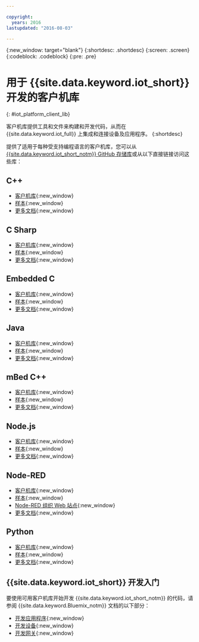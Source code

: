 ```yaml
---

copyright:
  years: 2016
lastupdated: "2016-08-03"

---
```


{:new_window: target="blank"}
{:shortdesc: .shortdesc}
{:screen: .screen}
{:codeblock: .codeblock}
{:pre: .pre}

# 用于 {{site.data.keyword.iot_short}} 开发的客户机库
{: #iot_platform_client_lib}

客户机库提供工具和文件来构建和开发代码，从而在 {{site.data.keyword.iot_full}} 上集成和连接设备及应用程序。
{:shortdesc}

提供了适用于每种受支持编程语言的客户机库，您可以从 [{{site.data.keyword.iot_short_notm}} GitHub 存储库](https://github.com/ibm-watson-iot)或从以下直接链接访问这些库：

## C++

- [客户机库](https://github.com/ibm-watson-iot/iot-cpp){:new_window}
- [样本](https://github.com/ibm-watson-iot/iot-cpp/tree/master/samples){:new_window}
- [更多文档](https://github.com/ibm-watson-iot/iot-cpp/blob/master/README.md){:new_window}

## C Sharp
- [客户机库](https://github.com/ibm-watson-iot/iot-csharp){:new_window}
- [样本](https://github.com/ibm-watson-iot/iot-csharp/tree/master/sample){:new_window}
- [更多文档](https://github.com/ibm-watson-iot/iot-csharp/blob/master/README.md){:new_window}

## Embedded C

- [客户机库](https://github.com/ibm-watson-iot/iot-embeddedc){:new_window}
- [样本](https://github.com/ibm-watson-iot/iot-embeddedc/tree/master/samples){:new_window}
- [更多文档](https://github.com/ibm-watson-iot/iot-embeddedc/blob/master/README.md){:new_window}


## Java
- [客户机库](https://github.com/ibm-watson-iot/iot-java){:new_window}
- [样本](https://github.com/ibm-watson-iot/iot-java#samples){:new_window}
- [更多文档](https://github.com/ibm-watson-iot/iot-java/blob/master/README.md){:new_window}

## mBed C++

- [客户机库](https://developer.mbed.org/teams/IBM_IoT/code/IBMIoTF/){:new_window}
- [样本](https://developer.mbed.org/teams/IBM_IoT/code/IBMIoTClientLibrarySample/){:new_window}
- [更多文档](http://iotf.readthedocs.io/en/latest/devices/libraries/mbedcpp.html){:new_window}

## Node.js
- [客户机库](https://github.com/ibm-watson-iot/iot-nodejs){:new_window}
- [样本](https://github.com/ibm-watson-iot/iot-nodejs/tree/master/samples){:new_window}
- [更多文档](https://github.com/ibm-watson-iot/iot-nodejs/blob/master/README.md){:new_window}

## Node-RED
- [客户机库](https://github.com/ibm-watson-iot/iot-nodered){:new_window}
- [样本](https://github.com/ibm-watson-iot/iot-nodered/tree/master/samples/rpi){:new_window}
- [Node-RED 组织 Web 站点](http://nodered.org/){:new_window}
- [更多文档](https://github.com/ibm-watson-iot/iot-nodered/blob/master/README.md){:new_window}

## Python
- [客户机库](https://github.com/ibm-watson-iot/iot-python){:new_window}
- [样本](https://github.com/ibm-watson-iot/iot-python/tree/master/samples){:new_window}
- [更多文档](https://github.com/ibm-watson-iot/iot-python/blob/master/README.rst){:new_window}

## {{site.data.keyword.iot_short}} 开发入门

要使用可用客户机库开始开发 {{site.data.keyword.iot_short_notm}} 的代码，请参阅 {{site.data.keyword.Bluemix_notm}} 文档的以下部分：

- [开发应用程序](applications/api.html){:new_window}
- [开发设备](devices/api.html){:new_window}
- [开发网关](gateways/mqtt.html){:new_window}
